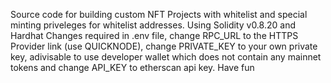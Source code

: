 Source code for building custom NFT Projects with whitelist and special minting priveleges for whitelist addresses.
Using Solidity v0.8.20 and Hardhat
Changes required in .env file, change RPC_URL to the HTTPS Provider link (use QUICKNODE), change PRIVATE_KEY to your own private key, adivisable to use developer wallet which does not contain any mainnet tokens and change API_KEY to etherscan api key.
Have fun
